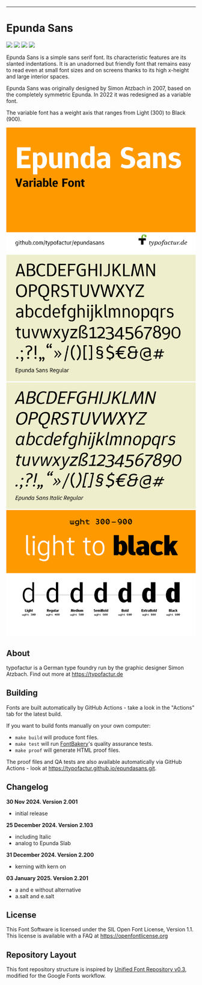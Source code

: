 ----


# Epunda Sans

[![][Fontbakery]](https://typofactur.github.io/epundasans/fontbakery/fontbakery-report.html)
[![][Universal]](https://typofactur.github.io/epundasans/fontbakery/fontbakery-report.html)
[![][GF Profile]](https://typofactur.github.io/epundasans/fontbakery/fontbakery-report.html)
[![][Shaping]](https://typofactur.github.io/epundasans/fontbakery/fontbakery-report.html)

[Fontbakery]: https://img.shields.io/endpoint?url=https%3A%2F%2Fraw.githubusercontent.com%2Ftypofactur%2Fepundasans%2Fgh-pages%2Fbadges%2Foverall.json
[GF Profile]: https://img.shields.io/endpoint?url=https%3A%2F%2Fraw.githubusercontent.com%2Ftypofactur%2Fepundasans%2Fgh-pages%2Fbadges%2FGoogleFonts.json
[Outline Correctness]: https://img.shields.io/endpoint?url=https%3A%2F%2Fraw.githubusercontent.com%2Ftypofactur%2Fepundasans%2Fgh-pages%2Fbadges%2FOutlineCorrectnessChecks.json
[Shaping]: https://img.shields.io/endpoint?url=https%3A%2F%2Fraw.githubusercontent.com%2Ftypofactur%2Fepundasans%2Fgh-pages%2Fbadges%2FShapingChecks.json
[Universal]: https://img.shields.io/endpoint?url=https%3A%2F%2Fraw.githubusercontent.com%2Ftypofactur%2Fepundasans%2Fgh-pages%2Fbadges%2FUniversal.json

Epunda Sans is a simple sans serif font. Its characteristic features are its slanted indentations. It is an unadorned but friendly font that remains easy to read even at small font sizes and on screens thanks to its high x-height and large interior spaces.

Epunda Sans was originally designed by Simon Atzbach in 2007, based on the completely symmetric Epunda. In 2022 it was redesigned as a variable font.

The variable font has a weight axis that ranges from Light (300) to Black (900).


![Sample Image](documentation/epundasans_cover.png)
![Sample Image](documentation/epundasans_alphabet.png)
![Sample Image](documentation/epundasansitalic_alphabet.png)
![Sample Image](documentation/epundasans_weights.png)

## About

typofactur is a German type foundry run by the graphic designer Simon Atzbach.
Find out more at https://typofactur.de

## Building

Fonts are built automatically by GitHub Actions - take a look in the "Actions" tab for the latest build.

If you want to build fonts manually on your own computer:

* `make build` will produce font files.
* `make test` will run [FontBakery](https://github.com/googlefonts/fontbakery)'s quality assurance tests.
* `make proof` will generate HTML proof files.

The proof files and QA tests are also available automatically via GitHub Actions - look at https://typofactur.github.io/epundasans.git.

## Changelog

**30 Nov 2024. Version 2.001**
- initial release

**25 December 2024. Version 2.103**
- including Italic
- analog to Epunda Slab

**31 December 2024. Version 2.200**
- kerning with kern on

**03 January 2025. Version 2.201**
- a and e without alternative
- a.salt and e.salt


## License

This Font Software is licensed under the SIL Open Font License, Version 1.1.
This license is available with a FAQ at https://openfontlicense.org

## Repository Layout

This font repository structure is inspired by [Unified Font Repository v0.3](https://github.com/unified-font-repository/Unified-Font-Repository), modified for the Google Fonts workflow.

